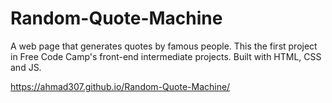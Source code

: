 # Random-Quote-Machine

A web page that generates quotes by famous people.
This the first project in Free Code Camp's front-end intermediate projects.
Built with HTML, CSS and JS.

https://ahmad307.github.io/Random-Quote-Machine/
